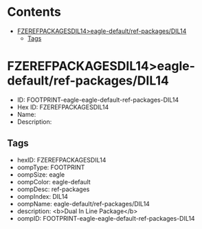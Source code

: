 



Contents
========

* [FZEREFPACKAGESDIL14>eagle-default/ref-packages/DIL14](#fzerefpackagesdil14eagle-defaultref-packagesdil14)
	* [Tags](#tags)

# FZEREFPACKAGESDIL14>eagle-default/ref-packages/DIL14

- ID: FOOTPRINT-eagle-eagle-default-ref-packages-DIL14
- Hex ID: FZEREFPACKAGESDIL14
- Name: 
- Description: 

## Tags

- hexID: FZEREFPACKAGESDIL14
- oompType: FOOTPRINT
- oompSize: eagle
- oompColor: eagle-default
- oompDesc: ref-packages
- oompIndex: DIL14
- oompName: eagle-default/ref-packages/DIL14
- description: &lt;b&gt;Dual In Line Package&lt;/b&gt;
- oompID: FOOTPRINT-eagle-eagle-default-ref-packages-DIL14
